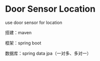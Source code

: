 # Door Sensor Location
use door sensor for location

搭建：maven

框架：spring boot

数据库：spring data jpa（一对多、多对一）
